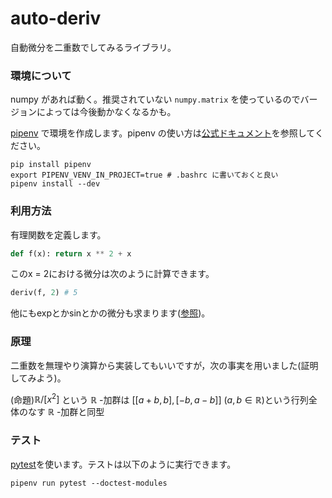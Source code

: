 # auto-deriv
自動微分を二重数でしてみるライブラリ。

<!-- ### ブランチ戦略

Githubフローです。MR先はmasterブランチです。 -->

### 環境について
numpy があれば動く。推奨されていない `numpy.matrix` を使っているのでバージョンによっては今後動かなくなるかも。

[pipenv](https://github.com/pypa/pipenv) で環境を作成します。pipenv の使い方は[公式ドキュメント](https://pipenv-ja.readthedocs.io/ja/translate-ja/)を参照してください。

```shell
pip install pipenv
export PIPENV_VENV_IN_PROJECT=true # .bashrc に書いておくと良い
pipenv install --dev
```

### 利用方法
有理関数を定義します。
```python
def f(x): return x ** 2 + x
```
このx = 2における微分は次のように計算できます。
```python
deriv(f, 2) # 5
```
他にもexpとかsinとかの微分も求まります([参照](https://github.com/somisawa/auto-deriv/blob/main/tests/test_deriv.py))。

### 原理
二重数を無理やり演算から実装してもいいですが，次の事実を用いました(証明してみよう)。

(命題)$\mathbb{R} / [x^2]$ という $\mathbb{R}$ -加群は $[[a + b, b],[-b, a - b]]$ ($a, b\in \mathbb{R}$)という行列全体のなす $\mathbb{R}$ -加群と同型

### テスト

[pytest](https://docs.pytest.org/en/latest/)を使います。テストは以下のように実行できます。

```shell
pipenv run pytest --doctest-modules
```
